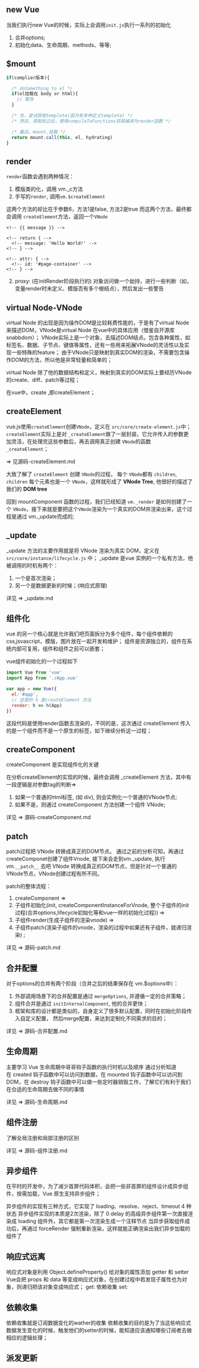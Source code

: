 ## new Vue

当我们执行new Vue的时候，实际上会调用`init.js`执行一系列的初始化
1. 合并options;
2. 初始化data、生命周期、methods、等等;

## $mount

```javascript
if(complier版本){

  /* doSomething to el */
  if(el挂载在 body or html){
    // 警告
  }

  /* 先，尝试获取templete(因为有多种定义templete) */
  /* 然后，获取到之后，使用compileToFunctions将其编译为render函数 */

  /* 最后，mount,挂载 */
  return mount.call(this, el, hydrating)
}
```


## render



`render`函数会遇到两种情况：
1. 模版类的化，调用 vm._c方法
2. 手写的`render`, 调用`vm.$createElement`

这两个方法的却比在于参数6，方法1是false, 方法2是true
而这两个方法，最终都会调用 `createElement`方法，返回一个`VNode`


<!-- 3. createElement:(在initRender阶段执行的) -->
<!-- 将我们的DOM编译为virtual -->
<!--  -->
<!-- ```js -->
<!-- <Templete> -->
  <!-- <div id='page-container'> -->
    <!-- {{ message }} -->
  <!-- </div> -->
<!-- <Templete/> -->
<!--  -->
<!-- <script> -->
<!-- export default { -->
  <!-- data(){ -->
    <!-- return { -->
      <!-- message: 'Hello World!' -->
    <!-- } -->
  <!-- } -->
<!-- } -->
<!-- </script> -->
<!-- ``` -->

<!-- 相当于 -->

<!-- ```js -->
<!-- /** -->
 <!-- * @des createElement -->
 <!-- * @param {Function} createElement  -->
 <!-- * @return:  -->
 <!-- */ -->
<!-- render(createElement){ -->
  <!-- return createElement('div', {    -->
    <!-- attr: { -->
      <!-- id: '#page-container' -->
    <!-- } -->
  <!-- }, this.message) -->
<!-- } -->
<!-- ``` -->

2. proxy: (在initRender阶段执行的)
对象访问做一个劫持，进行一些判断（如，变量render时未定义、模版否有多个根结点），然后发出一些警告

## virtual Node-VNode

virtual Node 的出现是因为操作DOM是比较耗费性能的，于是有了virtual Node 来描述DOM，VNode是virtual Node 在vue中的具体应用（借鉴自开源库snabbdom）；
VNode实际上是一个对象，去描述DOM结点。包含各种属性，如标签名、数据、子节点、键值等属性，还有一些用来拓展VNode的灵活性以及实现一些特殊的feature；
由于VNode只是映射到真实DOM的渲染，不需要包含操作DOM的方法，所以他是非常轻量和简单的；

virtual Node 除了他的数据结构和定义，映射到真实的DOM实际上要经历VNode的create、diff、patch等过程；

在vue中，create ,即createElement；

## createElement

vue.js使用`createElement`创建`VNode`，定义在 `src/core/create-element.js`中；
`createElement`实际上是对 `_createElement`做了一层封装，它允许传入的参数更加灵活，在处理完这些参数后，再去调用真正创建 `VNode`的函数 `_createElement`；

=> 见源码-createElement.md


大致了解了 `createElement` 创建 `VNode`的过程， 每个 `VNode`都有 `children`, `children` 每个元素也是一个 `VNode`，这样就形成了 **VNode Tree**, 他很好的描述了我们的 **DOM tree**

回到 mountComponent 函数的过程，我们已经知道 `vm._render` 是如何创建了一个 `VNode`，接下来就是要把这个`VNode`渲染为一个真实的DOM并渲染出来，这个过程是通过 vm._update完成的;


## _update

_update 方法的主要作用就是将 VNode 渲染为真实 DOM，定义在 `src/core/instance/lifecycle.js` 中；
_update 是vue 实例的一个私有方法，他被调用的时机有两个：
1. 一个是首次渲染；
2. 另一个是数据更新的时候；(响应式原理)

详见 => _update.md


## 组件化

vue 的另一个核心就是允许我们吧页面拆分为多个组件，每个组件依赖的css,jsvascript，模版，图片放在一起开发和维护；
组件是资源独立的，组件在系统内部可复用，组件和组件之前可以嵌套；

vue组件初始化的一个过程如下

```js
import Vue from 'vue'
import App from './App.vue'

var app = new Vue({
  el:'#app',
  // 这里的 h 是createElement 方法
  render: h => h(App)
})
```

这段代码是使用render函数去渲染的，不同的是，这次通过 createElement 传入的是一个组件而不是一个原生的标签，如下继续分析这一过程；

## createComponent


createComponent 是实现组件化的关键

在分析createElement的实现的时候，最终会调用 _createElement 方法，其中有一段逻辑是对参数tag的判断=> 
1. 如果一个普通的html标签, (如 div), 则会实例化一个普通的VNode节点;
2. 如果不是，则通过 createComponent 方法创建一个组件 VNode;

详见 => 源码-createComponent.md 

## patch

patch过程把 VNode 转换成真正的DOM节点。
通过之前的分析可知，再通过createComponet创建了组件Vnode, 接下来会走到vm._update, 执行vm.`__patch__` 去吧 VNode 转换成真正的DOM节点，但是针对一个普通的VNode节点，VNode创建过程有所不同。

patch的整体流程：
1. createComponent => 
2. 子组件初始化(init, createComponentInstanceForVnode, 整个子组件的init过程(合并options,lifecycle初始化等和vue一样的初始化过程)) => 
3. 子组件render(生成子组件的渲染vnode) => 
4. 子组件patch(渲染子组件的vnode，渲染的过程中如果还有子组件，就递归渲染) ;

详见 => 源码-patch.md

## 合并配置

对于options的合并有两个阶段（合并之后的结果保存在 vm.$options中）：
1. 外部调用场景下的合并配置是通过 `mergeOptions`, 并遵循一定的合并策略；
2. 组件合并是通过 `initInternalComponent`, 他的合并更快；
3. 框架和库的设计都是类似的，自身定义了很多默认配置，同时在初始化阶段传入自定义配置， 然后merge配置，来达到定制化不同需求的目的；


详见 => 源码-合并配置.md


## 生命周期

主要学习 Vue 生命周期中哥哥钩子函数的执行时机以及顺序
通过分析知道在 created 钩子函数中可以访问到数据，在 mounted 钩子函数中可以访问到 DOM，在 destroy 钩子函数中可以做一些定时器销毁工作，了解它们有利于我们在合适的生命周期去做不同的事情

详见 => 源码-生命周期.md


## 组件注册

了解全局注册和局部注册的区别

详见 => 源码-组件注册.md


## 异步组件

在平时的开发中，为了减少首屏代码体积，会把一些非首屏的组件设计成异步组件，按需加载，Vue 原生支持异步组件；

异步组件的实现有三种方式，它实现了 loading、resolve、reject、timeout 4 种状态
异步组件实现的本质是2次渲染，除了 0 delay 的高级异步组件第一次直接渲染成 loading 组件外，其它都是第一次渲染生成一个注释节点
当异步获取组件成功后，再通过 forceRender 强制重新渲染，这样就能正确渲染出我们异步加载的组件了


## 响应式远离

响应式对象是利用 Object.defineProperty() 给对象的属性添加 getter 和 setter
Vue会把 props 和 data 等变成响应式对象，在创建过程中若发现子属性也为对象，则递归把该对象变成响应式；
get: 依赖收集
set: 


## 依赖收集

依赖收集就是订阅数据变化的wather的收集
依赖收集的目的是为了当这些响应式数据发生变化的时候，触发他们的setter的时候，能知道应该通知哪些订阅者去做相应的逻辑处理；

## 派发更新